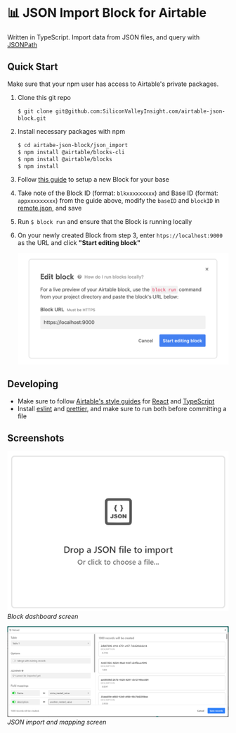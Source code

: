 # 📊 JSON Import Block for Airtable

Written in TypeScript. Import data from JSON files, and query with [JSONPath](https://jsonpath.com/)

## Quick Start

Make sure that your npm user has access to Airtable's private packages.

1. Clone this git repo
    ```console
    $ git clone git@github.com:SiliconValleyInsight.com/airtable-json-block.git
    ```

1. Install necessary packages with npm

    ```console
    $ cd airtabe-json-block/json_import
    $ npm install @airtable/blocks-cli
    $ npm install @airtable/blocks
    $ npm install
    ```

1. Follow [this guide](https://airtable.com/developers/blocks/guides/hello-world-tutorial) to setup a new Block for your base
1. Take note of the Block ID (format: `blkxxxxxxxxx`) and Base ID (format: `appxxxxxxxxx`) from the guide above, modify the `baseID` and `blockID` in [remote.json](json_import/.block/remote.json), and save
1. Run `$ block run` and ensure that the Block is running locally
1. On your newly created Block from step 3, enter `htps://localhost:9000` as the URL and click **"Start editing block"**

    ![Block Edit Screen](assets/json-block-run.png)

## Developing

- Make sure to follow [Airtable's style guides](https://github.com/Hyperbase/airtable_style_guides) for [React](https://github.com/Hyperbase/airtable_style_guides/tree/master/react) and [TypeScript](https://github.com/Hyperbase/airtable_style_guides/tree/master/typescript)
- Install [eslint](https://eslint.org/) and [prettier](https://prettier.io/), and make sure to run both before committing a file

## Screenshots

![JSON Import Block](assets/json-block-screenshot.png)
_Block dashboard screen_

![JSON Import Block mapping screen](assets/json-mapping-screenshot.png)
_JSON import and mapping screen_